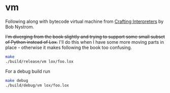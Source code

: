 # vm

Following along with bytecode virtual machine from [Crafting Interpreters](https://craftinginterpreters.com/) by Bob Nystrom.

~~I'm diverging from the book slightly and trying to support some small subset of Python instead of Lox.~~ I'll do this when I have some more moving parts in place - otherwise it makes following the book too confusing.

```sh
make
./build/release/vm lox/foo.lox
```

For a debug build run

```sh
make debug
./build/debug/vm lox/foo.lox
```

